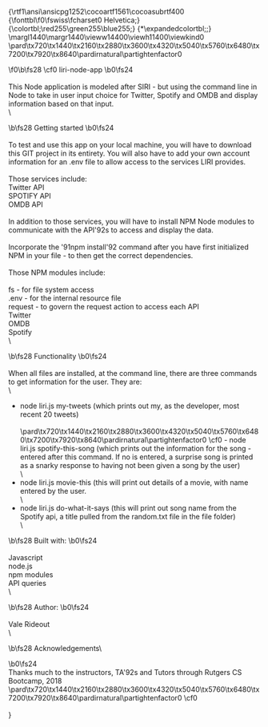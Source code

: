 {\rtf1\ansi\ansicpg1252\cocoartf1561\cocoasubrtf400
{\fonttbl\f0\fswiss\fcharset0 Helvetica;}
{\colortbl;\red255\green255\blue255;}
{\*\expandedcolortbl;;}
\margl1440\margr1440\vieww14400\viewh11400\viewkind0
\pard\tx720\tx1440\tx2160\tx2880\tx3600\tx4320\tx5040\tx5760\tx6480\tx7200\tx7920\tx8640\pardirnatural\partightenfactor0

\f0\b\fs28 \cf0 liri-node-app
\b0\fs24 \
\
This Node application is modeled after SIRI - but using the command line in Node to take in user input choice for Twitter, Spotify and OMDB and display information based on that input. \
\

\b\fs28 Getting started
\b0\fs24 \
\
To test and use this app on your local machine, you will have to download this GIT project in its entirety. You will also have to add your own account information for an .env file to allow access to the services LIRI provides. \
\
Those services include:\
Twitter API\
SPOTIFY API\
OMDB API\
\
In addition to those services, you will have to install NPM Node modules to communicate with the API\'92s to access and display the data. \
\
Incorporate the \'91npm install\'92 command after you have first initialized NPM in your file - to then get the correct dependencies. \
\
Those NPM modules include:\
\
fs - for file system access\
.env - for the internal resource file\
request - to govern the request action to access each API\
Twitter\
OMDB\
Spotify\
\

\b\fs28 Functionality
\b0\fs24 \
\
When all files are installed, at the command line, there are three commands to get information for the user. They are:\
\
- node liri.js my-tweets (which prints out my, as the developer, most recent 20 tweets)\
\
\pard\tx720\tx1440\tx2160\tx2880\tx3600\tx4320\tx5040\tx5760\tx6480\tx7200\tx7920\tx8640\pardirnatural\partightenfactor0
\cf0 - node liri.js spotify-this-song <song title> (which prints out the information for the song - entered after this command. If no <song title> is entered, a surprise song is printed as a snarky response to having not been given a song by the user)\
\
- node liri.js movie-this <movie name> (this will print out details of a movie, with name entered by the user. \
\
- node liri.js do-what-it-says (this will print out song name from the Spotify api, a title pulled from the random.txt file in the file folder)\
\

\b\fs28 Built with:
\b0\fs24 \
\
Javascript\
node.js\
npm modules\
API queries\
\

\b\fs28 Author: 
\b0\fs24 \
\
Vale Rideout\
\

\b\fs28 Acknowledgements\

\b0\fs24 \
Thanks much to the instructors, TA\'92s and Tutors through Rutgers CS Bootcamp, 2018\
\pard\tx720\tx1440\tx2160\tx2880\tx3600\tx4320\tx5040\tx5760\tx6480\tx7200\tx7920\tx8640\pardirnatural\partightenfactor0
\cf0 \
\
}